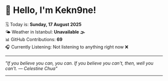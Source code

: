 # 👋 Hello, I'm Kekn9ne!

🗓️ Today is: **Sunday, 17 August 2025**  
🌤️ Weather in Istanbul: **Unavailable 🌫️**  
📊 GitHub Contributions: **69**  
🎧 Currently Listening: Not listening to anything right now ❌

---

_"If you believe you can, you can. If you believe you can't, then, well you can't. — *Celestine Chua*"_

---
